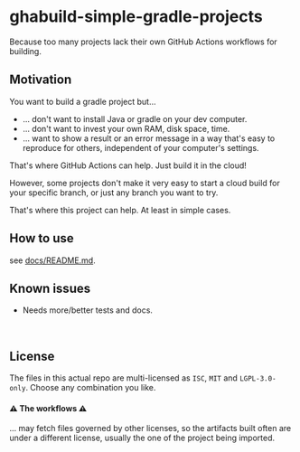 ﻿
<!--#echo json="package.json" key="name" underline="=" -->
ghabuild-simple-gradle-projects
===============================
<!--/#echo -->

<!--#echo json="package.json" key="description" -->
Because too many projects lack their own GitHub Actions workflows for
building.
<!--/#echo -->


Motivation
----------

You want to build a gradle project but…

  * … don't want to install Java or gradle on your dev computer.
  * … don't want to invest your own RAM, disk space, time.
  * … want to show a result or an error message in a way that's easy to
    reproduce for others, independent of your computer's settings.

That's where GitHub Actions can help. Just build it in the cloud!

However, some projects don't make it very easy to start a cloud build
for your specific branch, or just any branch you want to try.

That's where this project can help. At least in simple cases.



How to use
----------

see [docs/README.md](docs/README.md).


<!--#toc stop="scan" -->



Known issues
------------

* Needs more/better tests and docs.




&nbsp;


License
-------

The files in this actual repo are multi-licensed as `ISC`,
`MIT` and `LGPL-3.0-only`. Choose any combination you like.

#### ⚠ The workflows ⚠

… may fetch files governed by other licenses,
so the artifacts built often are under a different license,
usually the one of the project being imported.
